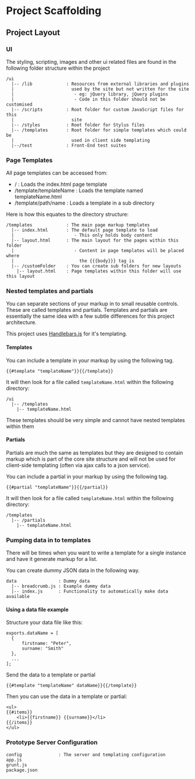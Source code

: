Project Scaffolding
===================

Project Layout
--------------

### UI

The styling, scripting, images and other ui related files are found in the
following folder structure within the project

    /ui
      |-- /lib             : Resources from external libraries and plugins
      |                      used by the site but not written for the site
      |                       - eg: jQuery library, jQuery plugins
      |                       - Code in this folder should not be customised
      |-- /scripts         : Root folder for custom JavaScript files for this
      |                      site
      |-- /styles          : Root folder for Stylus files
      |-- /templates       : Root folder for simple templates which could be
      |                      used in client side templating
      |--/test             : Front-End test suites


### Page Templates

All page templates can be accessed from:

- /                        : Loads the index.html page template
- /template/templateName   : Loads the template named templateName.html
- /template/path/name      : Loads a template in a sub directory

Here is how this equates to the directory structure:

    /templates             : The main page markup templates
      |-- index.html       : The default page template to load
      |                       - This only holds body content
      |-- layout.html      : The main layout for the pages within this folder
      |                       - Content in page templates will be placed where
      |                         the {{{body}}} tag is
      |-- /customFolder    : You can create sub folders for new layouts
        |-- layout.html    : Page templates within this folder will use this layout


### Nested templates and partials

You can separate sections of your markup in to small reusable controls. These
are called templates and partials. Templates and partials are essentially the
same idea with a few subtle differences for this project architecture.

This project uses [Handlebars.js](http://handlebarsjs.com/) for it's templating.


#### Templates

You can include a template in your markup by using the following tag.

    {{#template "templateName"}}{{/template}}

It will then look for a file called `templateName.html` within the following
directory:

    /ui
      |-- /templates
        |-- templateName.html

These templates should be very simple and cannot have nested templates within them


#### Partials

Partials are much the same as templates but they are designed to contain markup
which is part of the core site structure and will not be used for client-side
templating (often via ajax calls to a json service).

You can include a partial in your markup by using the following tag.

    {{#partial "templateName"}}{{/partial}}

It will then look for a file called `templateName.html` within the following
directory:

    /templates
      |-- /partials
        |-- templateName.html


### Pumping data in to templates

There will be times when you want to write a template for a single instance
and have it generate markup for a list.

You can create dummy JSON data in the following way.

    data                : Dummy data
      |-- breadcrumb.js : Example dummy data
      |-- index.js      : Functionality to automatically make data available

#### Using a data file example

Structure your data file like this:

    exports.dataName = [
      {
          firstname: "Peter",
          surname: "Smith"
      },
      ...
    ];

Send the data to a template or partial

    {{#template "templateName" dataName}}{{/template}}

Then you can use the data in a template or partial:

    <ul>
    {{#items}}
        <li>{{firstname}} {{surname}}</li>
    {{/items}}
    </ul>


### Prototype Server Configuration

    config              : The server and templating configuration
    app.js
    grunt.js
    package.json



